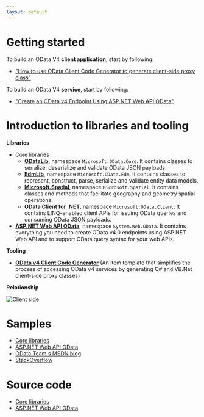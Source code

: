```yaml
---
layout: default
---
```


# Getting started

To build an OData V4 **client application**, start by following:

- ["How to use OData Client Code Generator to generate client-side proxy class"](http://blogs.msdn.com/b/odatateam/archive/2014/03/12/how-to-use-odata-client-code-generator-to-generate-client-side-proxy-class.aspx)

To build an OData V4 **service**, start by following:

- ["Create an OData v4 Endpoint Using ASP.NET Web API OData"](http://www.asp.net/web-api/overview/odata-support-in-aspnet-web-api/odata-v4/create-an-odata-v4-endpoint)

# Introduction to libraries and tooling

**Libraries**

- Core libraries
	- [**ODataLib**](http://www.nuget.org/packages/Microsoft.OData.Core/), namespace `Microsoft.OData.Core`. It contains classes to serialize, deserialize and validate OData JSON payloads.
	- [**EdmLib**](http://www.nuget.org/packages/Microsoft.OData.Edm/), namespace `Microsoft.OData.Edm`. It contains classes to represent, construct, parse, serialize and validate entity data models.
	- [**Microsoft.Spatial**](http://www.nuget.org/packages/Microsoft.Spatial/), namespace `Microsoft.Spatial`. It contains classes and methods that facilitate geography and geometry spatial operations.
    - [**OData Client for .NET**](http://www.nuget.org/packages/Microsoft.OData.Client/), namespace `Microsoft.OData.Client`. It contains LINQ-enabled client APIs for issuing OData queries and consuming OData JSON payloads.
- [**ASP.NET Web API OData**](http://www.nuget.org/packages/Microsoft.AspNet.OData/), namespace `System.Web.OData`. It contains everything you need to create OData v4.0 endpoints using ASP.NET Web API and to support OData query syntax for your web APIs.

**Tooling**

- [**OData v4 Client Code Generator**](https://visualstudiogallery.msdn.microsoft.com/9b786c0e-79d1-4a50-89a5-125e57475937) (An item template that simplifies the process of accessing OData v4 services by generating C# and VB.Net client-side proxy classes)

**Relationship**

![Client side]({{site.baseurl}}/assets/library-relationship.png)

# Samples

- [Core libraries](https://github.com/OData/ODataSamples)
- [ASP.NET Web API OData](https://aspnet.codeplex.com/SourceControl/latest#Samples/WebApi/OData/v4/)
- [OData Team's MSDN blog](http://blogs.msdn.com/b/odatateam/)
- [StackOverflow](http://stackoverflow.com/questions/tagged/odata)

# Source code

- [Core libraries](https://github.com/odata/odata.net)
- [ASP.NET Web API OData](http://aspnetwebstack.codeplex.com/SourceControl/latest#OData/)